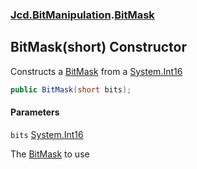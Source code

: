 ### [Jcd.BitManipulation](Jcd.BitManipulation.md 'Jcd.BitManipulation').[BitMask](Jcd.BitManipulation.BitMask.md 'Jcd.BitManipulation.BitMask')

## BitMask(short) Constructor

Constructs a [BitMask](Jcd.BitManipulation.BitMask.md 'Jcd.BitManipulation.BitMask') from
a [System.Int16](https://docs.microsoft.com/en-us/dotnet/api/System.Int16 'System.Int16')

```csharp
public BitMask(short bits);
```
#### Parameters

<a name='Jcd.BitManipulation.BitMask.BitMask(short).bits'></a>

`bits` [System.Int16](https://docs.microsoft.com/en-us/dotnet/api/System.Int16 'System.Int16')

The [BitMask](Jcd.BitManipulation.BitMask.md 'Jcd.BitManipulation.BitMask') to use